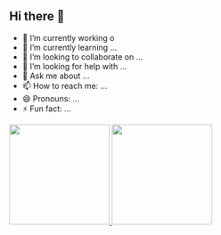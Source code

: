 ## Hi there 👋

- 🔭 I’m currently working o
- 🌱 I’m currently learning ...
- 👯 I’m looking to collaborate on ...
- 🤔 I’m looking for help with ...
- 💬 Ask me about ...
- 📫 How to reach me: ...
- 😄 Pronouns: ...
- ⚡ Fun fact: ...

<div>
<a href="https://github.com/seu-usuário-aqui">
<img loading="lazy" height="180em"
src="https://github-readme-stats.vercel.app/api/top-langs/?username=seu
-usuário-aqui&layout=compact&langs_count=7&theme=dracula"/>
<img loading="lazy" height="180em"
src="https://github-readme-stats.vercel.app/api?username=seu-usuário-aq
ui&show_icons=true&theme=dracula&include_all_commits=true&count_private
=true"/>
</div>
